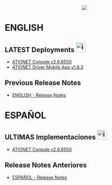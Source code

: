 <p align="center">
  <img src="https://github.com/Ationet/ationetdocs/raw/master/Content/Images/ATIOnetLogo_250x70.png" />
</p>

# ENGLISH

## LATEST Deployments <img width="31" alt="image" src="https://github.com/user-attachments/assets/56003bab-4447-4354-9eb5-868fc33180f7" />

- [ATIONET Console v2.6.6550](/ATIONET-Console/v2.6.6550_EN.md)
- [ATIONET Driver Mobile App v1.8.3](/MobileApps/DriverApp/1.8.3_ES.md)


## Previous Release Notes
- [ENGLISH - Release Notes](Release_Notes.md)

# ESPAÑOL

## ULTIMAS Implementaciones <img width="31" alt="image" src="https://github.com/user-attachments/assets/ac66f280-d06b-4685-9456-1219076a5731" />

- [ATIONET Console v2.6.6550](/ATIONET-Console/v2.6.6550_ES.md)

 
## Release Notes Anteriores
- [ESPAÑOL - Release Notes](Release_Notes.md)
